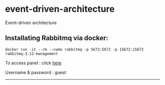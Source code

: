 # event-driven-architecture
Event-driven architecture

## Installating Rabbitmq via docker:
~~~
docker run -it --rm --name rabbitmq -p 5672:5672 -p 15672:15672 rabbitmq:3.12-management
~~~

To access panel : click [here](http://localhost:15672)

Username & password : guest

---
